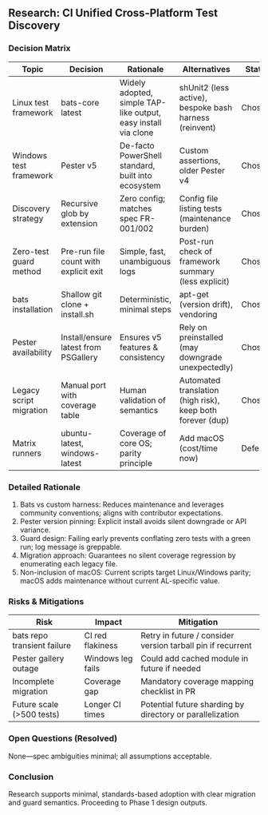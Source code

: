 ## Research: CI Unified Cross-Platform Test Discovery

### Decision Matrix
| Topic | Decision | Rationale | Alternatives | Status |
|-------|----------|-----------|-------------|--------|
| Linux test framework | bats-core latest | Widely adopted, simple TAP-like output, easy install via clone | shUnit2 (less active), bespoke bash harness (reinvent) | Chosen |
| Windows test framework | Pester v5 | De-facto PowerShell standard, built into ecosystem | Custom assertions, older Pester v4 | Chosen |
| Discovery strategy | Recursive glob by extension | Zero config; matches spec FR-001/002 | Config file listing tests (maintenance burden) | Chosen |
| Zero-test guard method | Pre-run file count with explicit exit | Simple, fast, unambiguous logs | Post-run check of framework summary (less explicit) | Chosen |
| bats installation | Shallow git clone + install.sh | Deterministic, minimal steps | apt-get (version drift), vendoring | Chosen |
| Pester availability | Install/ensure latest from PSGallery | Ensures v5 features & consistency | Rely on preinstalled (may downgrade unexpectedly) | Chosen |
| Legacy script migration | Manual port with coverage table | Human validation of semantics | Automated translation (high risk), keep both forever (dup) | Chosen |
| Matrix runners | ubuntu-latest, windows-latest | Coverage of core OS; parity principle | Add macOS (cost/time now) | Deferred |

### Detailed Rationale
1. Bats vs custom harness: Reduces maintenance and leverages community conventions; aligns with contributor expectations.
2. Pester version pinning: Explicit install avoids silent downgrade or API variance.
3. Guard design: Failing early prevents conflating zero tests with a green run; log message is greppable.
4. Migration approach: Guarantees no silent coverage regression by enumerating each legacy file.
5. Non-inclusion of macOS: Current scripts target Linux/Windows parity; macOS adds maintenance without current AL-specific value.

### Risks & Mitigations
| Risk | Impact | Mitigation |
|------|--------|------------|
| bats repo transient failure | CI red flakiness | Retry in future / consider version tarball pin if recurrent |
| Pester gallery outage | Windows leg fails | Could add cached module in future if needed |
| Incomplete migration | Coverage gap | Mandatory coverage mapping checklist in PR |
| Future scale (>500 tests) | Longer CI times | Potential future sharding by directory or parallelization |

### Open Questions (Resolved)
None—spec ambiguities minimal; all assumptions acceptable.

### Conclusion
Research supports minimal, standards-based adoption with clear migration and guard semantics. Proceeding to Phase 1 design outputs.
